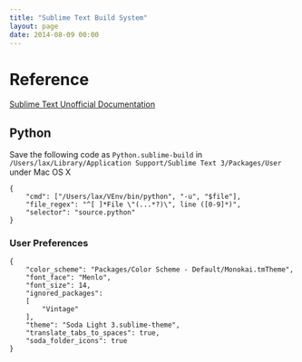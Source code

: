 ```yaml
---
title: "Sublime Text Build System"
layout: page
date: 2014-08-09 00:00
---
```


# Reference #

[Sublime Text Unofficial Documentation](http://docs.sublimetext.info/en/latest/file_processing/build_systems.html)

## Python ##

Save the following code as `Python.sublime-build` in `/Users/lax/Library/Application Support/Sublime Text 3/Packages/User` under Mac OS X

```
{
    "cmd": ["/Users/lax/VEnv/bin/python", "-u", "$file"],
    "file_regex": "^[ ]*File \"(...*?)\", line ([0-9]*)",
    "selector": "source.python"
}
```
### User Preferences ###

```
{
    "color_scheme": "Packages/Color Scheme - Default/Monokai.tmTheme",
    "font_face": "Menlo",
    "font_size": 14,
    "ignored_packages":
    [
        "Vintage"
    ],
    "theme": "Soda Light 3.sublime-theme",
    "translate_tabs_to_spaces": true,
    "soda_folder_icons": true
}
```